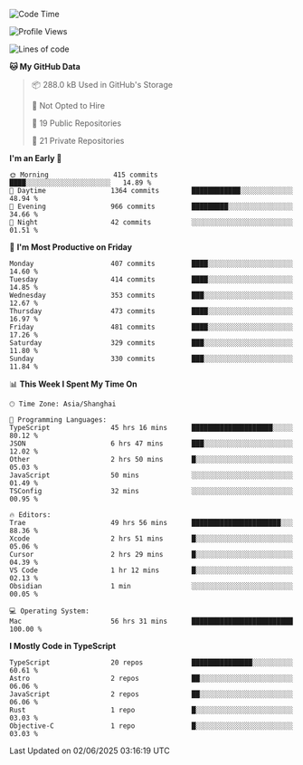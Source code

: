 <!--START_SECTION:waka-->
![Code Time](http://img.shields.io/badge/Code%20Time-3%2C621%20hrs%2051%20mins-blue)

![Profile Views](http://img.shields.io/badge/Profile%20Views-0-blue)

![Lines of code](https://img.shields.io/badge/From%20Hello%20World%20I%27ve%20Written-3.0%20million%20lines%20of%20code-blue)

**🐱 My GitHub Data** 

> 📦 288.0 kB Used in GitHub's Storage 
 > 
> 🚫 Not Opted to Hire
 > 
> 📜 19 Public Repositories 
 > 
> 🔑 21 Private Repositories 
 > 
**I'm an Early 🐤** 

```text
🌞 Morning                415 commits         ████░░░░░░░░░░░░░░░░░░░░░   14.89 % 
🌆 Daytime                1364 commits        ████████████░░░░░░░░░░░░░   48.94 % 
🌃 Evening                966 commits         █████████░░░░░░░░░░░░░░░░   34.66 % 
🌙 Night                  42 commits          ░░░░░░░░░░░░░░░░░░░░░░░░░   01.51 % 
```
📅 **I'm Most Productive on Friday** 

```text
Monday                   407 commits         ████░░░░░░░░░░░░░░░░░░░░░   14.60 % 
Tuesday                  414 commits         ████░░░░░░░░░░░░░░░░░░░░░   14.85 % 
Wednesday                353 commits         ███░░░░░░░░░░░░░░░░░░░░░░   12.67 % 
Thursday                 473 commits         ████░░░░░░░░░░░░░░░░░░░░░   16.97 % 
Friday                   481 commits         ████░░░░░░░░░░░░░░░░░░░░░   17.26 % 
Saturday                 329 commits         ███░░░░░░░░░░░░░░░░░░░░░░   11.80 % 
Sunday                   330 commits         ███░░░░░░░░░░░░░░░░░░░░░░   11.84 % 
```


📊 **This Week I Spent My Time On** 

```text
🕑︎ Time Zone: Asia/Shanghai

💬 Programming Languages: 
TypeScript               45 hrs 16 mins      ████████████████████░░░░░   80.12 % 
JSON                     6 hrs 47 mins       ███░░░░░░░░░░░░░░░░░░░░░░   12.02 % 
Other                    2 hrs 50 mins       █░░░░░░░░░░░░░░░░░░░░░░░░   05.03 % 
JavaScript               50 mins             ░░░░░░░░░░░░░░░░░░░░░░░░░   01.49 % 
TSConfig                 32 mins             ░░░░░░░░░░░░░░░░░░░░░░░░░   00.95 % 

🔥 Editors: 
Trae                     49 hrs 56 mins      ██████████████████████░░░   88.36 % 
Xcode                    2 hrs 51 mins       █░░░░░░░░░░░░░░░░░░░░░░░░   05.06 % 
Cursor                   2 hrs 29 mins       █░░░░░░░░░░░░░░░░░░░░░░░░   04.39 % 
VS Code                  1 hr 12 mins        █░░░░░░░░░░░░░░░░░░░░░░░░   02.13 % 
Obsidian                 1 min               ░░░░░░░░░░░░░░░░░░░░░░░░░   00.05 % 

💻 Operating System: 
Mac                      56 hrs 31 mins      █████████████████████████   100.00 % 
```

**I Mostly Code in TypeScript** 

```text
TypeScript               20 repos            ███████████████░░░░░░░░░░   60.61 % 
Astro                    2 repos             ██░░░░░░░░░░░░░░░░░░░░░░░   06.06 % 
JavaScript               2 repos             ██░░░░░░░░░░░░░░░░░░░░░░░   06.06 % 
Rust                     1 repo              █░░░░░░░░░░░░░░░░░░░░░░░░   03.03 % 
Objective-C              1 repo              █░░░░░░░░░░░░░░░░░░░░░░░░   03.03 % 
```




 Last Updated on 02/06/2025 03:16:19 UTC
<!--END_SECTION:waka-->